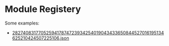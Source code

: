 # Module Registery

Some examples:

- [2827408317705259417874723934254019043433650844527016195134625210424507225106.json](https://github.com/HerodotusDev/hdp-test/blob/fb673ea9091dbf3f3672c35969c0be23f0ade07f/contracts/account_memorizer/src/lib.cairo#L22)
